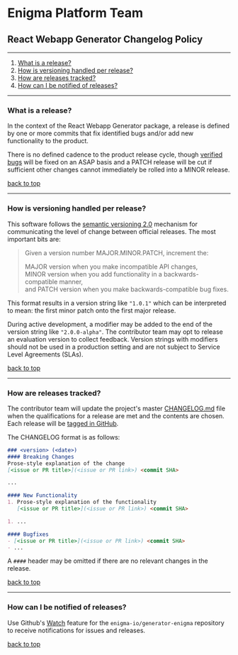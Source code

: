 # Enigma Platform Team
## React Webapp Generator Changelog Policy

---

1. [What is a release?](#what-is-a-release)
1. [How is versioning handled per release?](#how-is-versioning-handled-per-release)
1. [How are releases tracked?](#how-are-releases-tracked)
1. [How can I be notified of releases?](#how-can-i-be-notified-of-releases)

---

### What is a release?

In the context of the React Webapp Generator package, a release is defined by one or more commits that fix identified bugs and/or add new functionality to the product.

There is no defined cadence to the product release cycle, though [verified bugs](https://github.com/enigma-io/generator-enigma/labels/bug) will be fixed on an ASAP basis and a PATCH release will be cut if sufficient other changes cannot immediately be rolled into a MINOR release.

[back to top](#react-webapp-generator-changelog-policy)

---

### How is versioning handled per release?

This software follows the [semantic versioning 2.0](http://semver.org/spec/v2.0.0.html) mechanism for communicating the level of change between official releases. The most important bits are:

> Given a version number MAJOR.MINOR.PATCH, increment the:
>
> MAJOR version when you make incompatible API changes, <br />
> MINOR version when you add functionality in a backwards-compatible manner, <br />
> and PATCH version when you make backwards-compatible bug fixes.

This format results in a version string like `"1.0.1"` which can be interpreted to mean: the first minor patch onto the first major release.

During active development, a modifier may be added to the end of the version string like `"2.0.0-alpha"`. The contributor team may opt to release an evaluation version to collect feedback. Version strings with modifiers should not be used in a production setting and are not subject to Service Level Agreements (SLAs).

[back to top](#react-webapp-generator-changelog-policy)

---

### How are releases tracked?

The contributor team will update the project's master [CHANGELOG.md](CHANGELOG.md) file when the qualifications for a release are met and the contents are chosen. Each release will be [tagged in GitHub](https://github.com/enigma-io/generator-enigma/releases).

The CHANGELOG format is as follows:
```markdown
### <version> (<date>)
#### Breaking Changes
Prose-style explanation of the change
[<issue or PR title>](<issue or PR link>) <commit SHA>

...

#### New Functionality
1. Prose-style explanation of the functionality
   [<issue or PR title>](<issue or PR link>) <commit SHA>

1. ...

#### Bugfixes
- [<issue or PR title>](<issue or PR link>) <commit SHA>
- ...
```

A `####` header may be omitted if there are no relevant changes in the release.

[back to top](#react-webapp-generator-changelog-policy)

---

### How can I be notified of releases?

Use Github's [Watch](https://help.github.com/articles/watching-repositories/) feature for the `enigma-io/generator-enigma` repository to receive notifications for issues and releases.

[back to top](#react-webapp-generator-changelog-policy)
